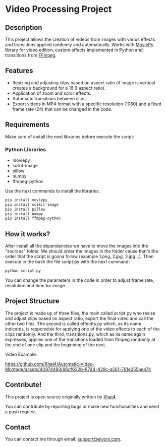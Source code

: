 # Video Processing Project

## Description

This project allows the creation of videos from images with varius effects and transitions applied randomly and automatically. Works with [MoviePy](https://github.com/Zulko/moviepy) library for video edition, custom effects implemented in Python and transitions from [FFmpeg](https://trac.ffmpeg.org/wiki/Xfade).

## Features

- Resizing and adjusting clips based on aspect ratio (if image is vertical creates a background for a 16:9 aspect ratio).
- Application of zoom and scroll effects.
- Automatic transitions between clips.
- Export videos in MP4 format with a specific resolution (1080) and a fixed frame rate (24) that can be changed in the code.

## Requirements

Make sure of install the next libraries before execute the script:

### Python Libraries

- moviepy
- scikit-image
- pillow
- numpy
- ffmpeg-python

Use the next commands to install the libraries:

```bash
pip install moviepy
pip install scikit-image
pip install pillow
pip install numpy
pip install ffmpeg-python
```

## How it works?

After install all the dependencies we have to move the images into the "sources" folder. We should order the images in the folder cause that's the order that the script is gonna follow (example 1.png, 2.jpg, 3.jpg...).
Then execute in the bash the file script.py with the next command:
```bash
python script.py
```
You can change the parameters in the code in order to adjust frame rate, resolution and time for image.

## Project Structure

The project is made up of three files, the main called script.py who resize and adjust clips based on aspect ratio, export the final video and call the other two files. The second is called effectts.py which, as its name indicates, is responsible for applying one of the video effects to each of the clips randomly. And the third, transitions.py, which as its name again expresses, applies one of the transitions loaded from ffmpeg randomly at the end of one clip and the beginning of the next.

Video Example:

https://github.com/Xhat4/Automatic-Video-Montage/assets/40874493/66df622b-8744-429c-a561-761e255aea74

## Contribute!

This project is open source originally written by [Xhat4](https://github.com/Xhat4).

You can contribute by reporting bugs or make new functionalities and send a push request.

## Contact

You can contact me through email: support@elvom.com.
